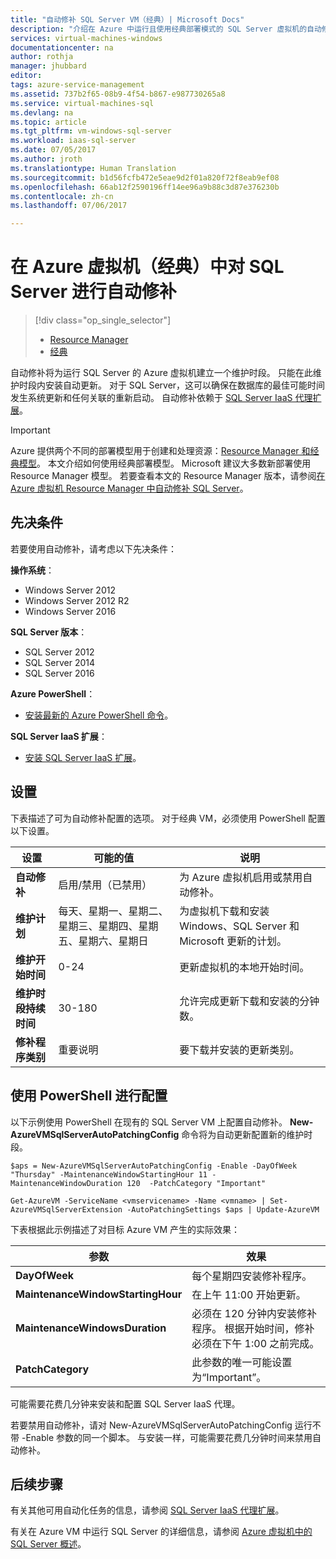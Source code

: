 ```yaml
---
title: "自动修补 SQL Server VM（经典）| Microsoft Docs"
description: "介绍在 Azure 中运行且使用经典部署模式的 SQL Server 虚拟机的自动修补功能。"
services: virtual-machines-windows
documentationcenter: na
author: rothja
manager: jhubbard
editor: 
tags: azure-service-management
ms.assetid: 737b2f65-08b9-4f54-b867-e987730265a8
ms.service: virtual-machines-sql
ms.devlang: na
ms.topic: article
ms.tgt_pltfrm: vm-windows-sql-server
ms.workload: iaas-sql-server
ms.date: 07/05/2017
ms.author: jroth
ms.translationtype: Human Translation
ms.sourcegitcommit: b1d56fcfb472e5eae9d2f01a820f72f8eab9ef08
ms.openlocfilehash: 66ab12f2590196ff14ee96a9b88c3d87e376230b
ms.contentlocale: zh-cn
ms.lasthandoff: 07/06/2017

---
```

# <a name="automated-patching-for-sql-server-in-azure-virtual-machines-classic"></a>在 Azure 虚拟机（经典）中对 SQL Server 进行自动修补
> [!div class="op_single_selector"]
> * [Resource Manager](../sql/virtual-machines-windows-sql-automated-patching.md)
> * [经典](../classic/sql-automated-patching.md)
> 
> 

自动修补将为运行 SQL Server 的 Azure 虚拟机建立一个维护时段。 只能在此维护时段内安装自动更新。 对于 SQL Server，这可以确保在数据库的最佳可能时间发生系统更新和任何关联的重新启动。 自动修补依赖于 [SQL Server IaaS 代理扩展](../classic/sql-server-agent-extension.md)。

> [!IMPORTANT] 
> Azure 提供两个不同的部署模型用于创建和处理资源：[Resource Manager 和经典模型](../../../azure-resource-manager/resource-manager-deployment-model.md)。 本文介绍如何使用经典部署模型。 Microsoft 建议大多数新部署使用 Resource Manager 模型。 若要查看本文的 Resource Manager 版本，请参阅[在 Azure 虚拟机 Resource Manager 中自动修补 SQL Server](../sql/virtual-machines-windows-sql-automated-patching.md)。

## <a name="prerequisites"></a>先决条件
若要使用自动修补，请考虑以下先决条件：

**操作系统**：

* Windows Server 2012
* Windows Server 2012 R2
* Windows Server 2016

**SQL Server 版本**：

* SQL Server 2012
* SQL Server 2014
* SQL Server 2016

**Azure PowerShell**：

* [安装最新的 Azure PowerShell 命令](/powershell/azure/overview)。

**SQL Server IaaS 扩展**：

* [安装 SQL Server IaaS 扩展](../classic/sql-server-agent-extension.md)。

## <a name="settings"></a>设置
下表描述了可为自动修补配置的选项。 对于经典 VM，必须使用 PowerShell 配置以下设置。

| 设置 | 可能的值 | 说明 |
| --- | --- | --- |
| **自动修补** |启用/禁用（已禁用） |为 Azure 虚拟机启用或禁用自动修补。 |
| **维护计划** |每天、星期一、星期二、星期三、星期四、星期五、星期六、星期日 |为虚拟机下载和安装 Windows、SQL Server 和 Microsoft 更新的计划。 |
| **维护开始时间** |0-24 |更新虚拟机的本地开始时间。 |
| **维护时段持续时间** |30-180 |允许完成更新下载和安装的分钟数。 |
| **修补程序类别** |重要说明 |要下载并安装的更新类别。 |

## <a name="configuration-with-powershell"></a>使用 PowerShell 进行配置
以下示例使用 PowerShell 在现有的 SQL Server VM 上配置自动修补。 **New-AzureVMSqlServerAutoPatchingConfig** 命令将为自动更新配置新的维护时段。

    $aps = New-AzureVMSqlServerAutoPatchingConfig -Enable -DayOfWeek "Thursday" -MaintenanceWindowStartingHour 11 -MaintenanceWindowDuration 120  -PatchCategory "Important"

    Get-AzureVM -ServiceName <vmservicename> -Name <vmname> | Set-AzureVMSqlServerExtension -AutoPatchingSettings $aps | Update-AzureVM

下表根据此示例描述了对目标 Azure VM 产生的实际效果：

| 参数 | 效果 |
| --- | --- |
| **DayOfWeek** |每个星期四安装修补程序。 |
| **MaintenanceWindowStartingHour** |在上午 11:00 开始更新。 |
| **MaintenanceWindowsDuration** |必须在 120 分钟内安装修补程序。 根据开始时间，修补必须在下午 1:00 之前完成。 |
| **PatchCategory** |此参数的唯一可能设置为“Important”。 |

可能需要花费几分钟来安装和配置 SQL Server IaaS 代理。

若要禁用自动修补，请对 New-AzureVMSqlServerAutoPatchingConfig 运行不带 -Enable 参数的同一个脚本。 与安装一样，可能需要花费几分钟时间来禁用自动修补。

## <a name="next-steps"></a>后续步骤
有关其他可用自动化任务的信息，请参阅 [SQL Server IaaS 代理扩展](../classic/sql-server-agent-extension.md)。

有关在 Azure VM 中运行 SQL Server 的详细信息，请参阅 [Azure 虚拟机中的 SQL Server 概述](../sql/virtual-machines-windows-sql-server-iaas-overview.md)。


